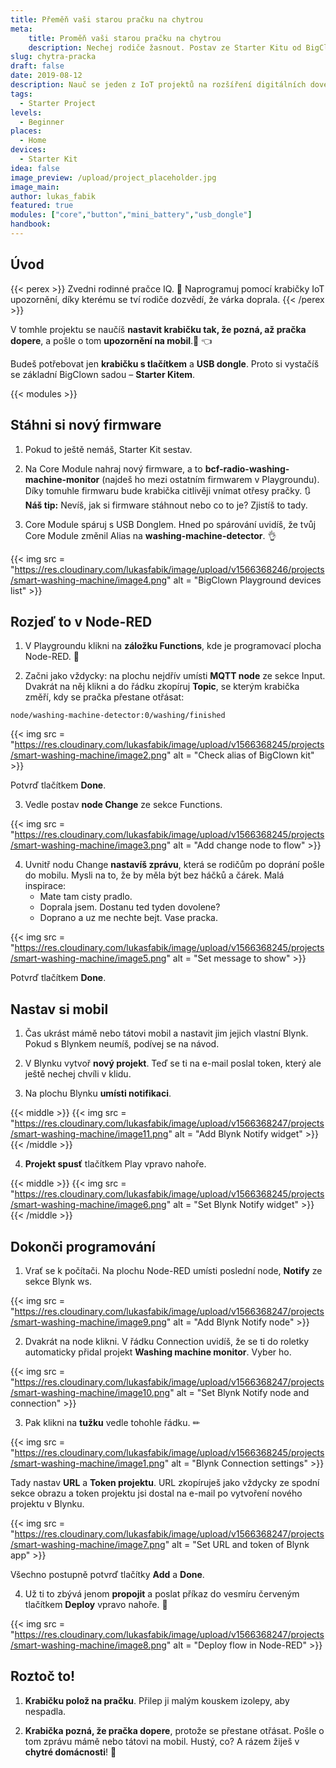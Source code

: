 ```yaml
---
title: Přeměň vaši starou pračku na chytrou
meta:
    title: Proměň vaši starou pračku na chytrou
    description: Nechej rodiče žasnout. Postav ze Starter Kitu od BigClown IoT detektor, který upozorní, až pračka dopere.
slug: chytra-pracka
draft: false
date: 2019-08-12
description: Nauč se jeden z IoT projektů na rozšíření digitálních dovedností. Sestav se Starter Kitem od BigClownu zařízení, se kterým změříš, jak moc je u vás v mrazáku zima.
tags:
  - Starter Project
levels:
  - Beginner
places:
  - Home
devices:
  - Starter Kit
idea: false
image_preview: /upload/project_placeholder.jpg
image_main:
author: lukas_fabik
featured: true
modules: ["core","button","mini_battery","usb_dongle"]
handbook:
---
```


## Úvod

{{< perex >}}
Zvedni rodinné pračce IQ. 🤖 Naprogramuj pomocí krabičky IoT upozornění, díky kterému se tví rodiče dozvědí, že várka doprala.
{{< /perex >}}

V tomhle projektu se naučíš **nastavit krabičku tak, že pozná, až pračka dopere**, a pošle o tom **upozornění na mobil**.📱 👈

Budeš potřebovat jen **krabičku s tlačítkem** a **USB dongle**. Proto si vystačíš se základní BigClown sadou – **Starter Kitem**.

{{< modules >}}

## Stáhni si nový firmware

1. Pokud to ještě nemáš, Starter Kit sestav.

2. Na Core Module nahraj nový firmware, a to **bcf-radio-washing-machine-monitor** (najdeš ho mezi ostatním firmwarem v Playgroundu). Díky tomuhle firmwaru bude krabička citlivěji vnímat otřesy pračky. 🔃
**Náš tip:** Nevíš, jak si firmware stáhnout nebo co to je? Zjistíš to tady.

3. Core Module spáruj s USB Donglem. Hned po spárování uvidíš, že tvůj Core Module změnil Alias na **washing-machine-detector**. 👌

{{< img src = "https://res.cloudinary.com/lukasfabik/image/upload/v1566368246/projects/smart-washing-machine/image4.png" alt = "BigClown Playground devices list" >}}

## Rozjeď to v Node-RED

1. V Playgroundu klikni na **záložku Functions**, kde je programovací plocha Node-RED. 🤖

2. Začni jako vždycky: na plochu nejdřív umísti **MQTT node** ze sekce Input.
Dvakrát na něj klikni a do řádku zkopíruj **Topic**, se kterým krabička změří, kdy se pračka přestane otřásat:

```
node/washing-machine-detector:0/washing/finished
```

{{< img src = "https://res.cloudinary.com/lukasfabik/image/upload/v1566368245/projects/smart-washing-machine/image2.png" alt = "Check alias of BigClown kit" >}}

Potvrď tlačítkem **Done**.

3. Vedle postav **node Change** ze sekce Functions.

{{< img src = "https://res.cloudinary.com/lukasfabik/image/upload/v1566368245/projects/smart-washing-machine/image3.png" alt = "Add change node to flow" >}}

4. Uvnitř nodu Change **nastavíš zprávu**, která se rodičům po doprání pošle do mobilu. Mysli na to, že by měla být bez háčků a čárek.
Malá inspirace:
    - Mate tam cisty pradlo.
    - Doprala jsem. Dostanu ted tyden dovolene?
    - Doprano a uz me nechte bejt. Vase pracka.

{{< img src = "https://res.cloudinary.com/lukasfabik/image/upload/v1566368245/projects/smart-washing-machine/image5.png" alt = "Set message to show" >}}

Potvrď tlačítkem **Done**.

## Nastav si mobil

1. Čas ukrást mámě nebo tátovi mobil a nastavit jim jejich vlastní Blynk. Pokud s Blynkem neumíš, podívej se na návod.

2. V Blynku vytvoř **nový projekt**. Teď se ti na e-mail poslal token, který ale ještě nechej chvíli v klidu.

3. Na plochu Blynku **umísti notifikaci**.

{{< middle >}}
{{< img src = "https://res.cloudinary.com/lukasfabik/image/upload/v1566368247/projects/smart-washing-machine/image11.png" alt = "Add Blynk Notify widget" >}}
{{< /middle >}}

4. **Projekt spusť** tlačítkem Play vpravo nahoře.

{{< middle >}}
{{< img src = "https://res.cloudinary.com/lukasfabik/image/upload/v1566368245/projects/smart-washing-machine/image6.png" alt = "Set Blynk Notify widget" >}}
{{< /middle >}}

## Dokonči programování

1. Vrať se k počítači. Na plochu Node-RED umísti poslední node, **Notify** ze sekce Blynk ws.

{{< img src = "https://res.cloudinary.com/lukasfabik/image/upload/v1566368247/projects/smart-washing-machine/image9.png" alt = "Add Blynk Notify node" >}}

2. Dvakrát na node klikni. V řádku Connection uvidíš, že se ti do roletky automaticky přidal projekt **Washing machine monitor**. Vyber ho.

{{< img src = "https://res.cloudinary.com/lukasfabik/image/upload/v1566368247/projects/smart-washing-machine/image10.png" alt = "Set Blynk Notify node and connection" >}}

3. Pak klikni na **tužku** vedle tohohle řádku. ✏

{{< img src = "https://res.cloudinary.com/lukasfabik/image/upload/v1566368245/projects/smart-washing-machine/image1.png" alt = "Blynk Connection settings" >}}

Tady nastav **URL** a **Token projektu**. URL zkopíruješ jako vždycky ze spodní sekce obrazu a token projektu jsi dostal na e-mail po vytvoření nového projektu v Blynku.

{{< img src = "https://res.cloudinary.com/lukasfabik/image/upload/v1566368247/projects/smart-washing-machine/image7.png" alt = "Set URL and token of Blynk app" >}}

Všechno postupně potvrď tlačítky **Add** a **Done**.

4. Už ti to zbývá jenom **propojit** a poslat příkaz do vesmíru červeným tlačítkem **Deploy** vpravo nahoře. 👏

{{< img src = "https://res.cloudinary.com/lukasfabik/image/upload/v1566368247/projects/smart-washing-machine/image8.png" alt = "Deploy flow in Node-RED" >}}

## Roztoč to!

1. **Krabičku polož na pračku**. Přilep ji malým kouskem izolepy, aby nespadla.

2. **Krabička pozná, že pračka dopere**, protože se přestane otřásat. Pošle o tom zprávu mámě nebo tátovi na mobil.
Hustý, co? A rázem žiješ v **chytré domácnosti**! 🤡
